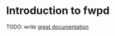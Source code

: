# Introduction to fwpd

TODO: write [great documentation](http://jacobian.org/writing/great-documentation/what-to-write/)
